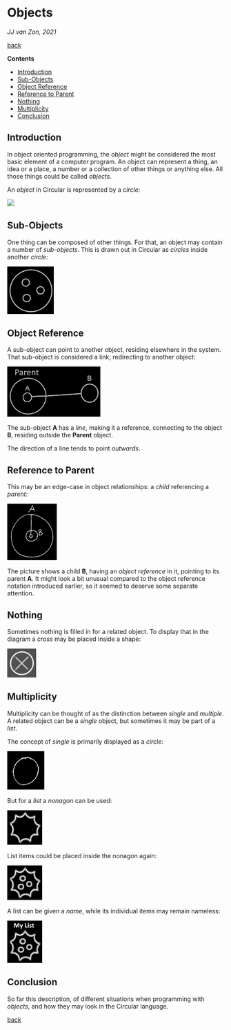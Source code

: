 ﻿Objects
=======

*JJ van Zon, 2021*

[back](../../)

__Contents__

- [Introduction](#introduction)
- [Sub-Objects](#sub-objects)
- [Object Reference](#object-reference)
- [Reference to Parent](#reference-to-parent)
- [Nothing](#nothing)
- [Multiplicity](#multiplicity)
- [Conclusion](#conclusion)

Introduction
------------

In object oriented programming, the *object* might be considered the most basic element of a computer program. An object can represent a thing, an idea or a place, a number or a collection of other things or anything else. All those things could be called *objects*.

An *object* in Circular is represented by a *circle:*

![](images/Objects.001.png)

Sub-Objects
-----------

One thing can be composed of other things. For that, an object may contain a number of *sub-objects*. This is drawn out in Circular as *circles* inside another *circle:*

![](images/Objects.002.png)

Object Reference
----------------

A sub-object can point to another object, residing elsewhere in the system. That sub-object is considered a link, redirecting to another object:

![](images/Objects.003.png)

The sub-object __A__ has a *line*, making it a reference, connecting to the object __B__, residing outside the __Parent__ object.

The direction of a line tends to point *outwards*.

Reference to Parent
-------------------

This may be an edge-case in object relationships: a *child* referencing a *parent:*

![](images/reference-to-parent.png)

The picture shows a child __B__, having an *object reference* in it, pointing to its parent __A__. It might look a bit unusual compared to the object reference notation introduced earlier, so it seemed to deserve some separate attention.

Nothing
-------

Sometimes nothing is filled in for a related object. To display that in the diagram a *cross* may be placed inside a shape:

![](images/Objects.004.png)

Multiplicity
------------

Multiplicity can be thought of as the distinction between *single* and *multiple*. A related object can be a *single* object, but sometimes it may be part of a *list*.

The concept of *single* is primarily displayed as a *circle:*

![](images/Objects.005.png)

But for a *list* a *nonagon* can be used:

![](images/Objects.006.png)

List items could be placed inside the nonagon again:

![](images/Objects.007.png)

A list can be given a *name*, while its individual items may remain nameless:

![](images/list-named-with-3-items.png)

Conclusion
----------

So far this description, of different situations when programming with *objects*, and how they may look in the Circular language.

[back](../../)